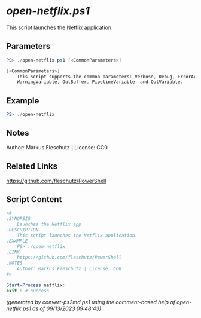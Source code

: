 *open-netflix.ps1*
================

This script launches the Netflix application.

Parameters
----------
```powershell
PS> ./open-netflix.ps1 [<CommonParameters>]

[<CommonParameters>]
    This script supports the common parameters: Verbose, Debug, ErrorAction, ErrorVariable, WarningAction, 
    WarningVariable, OutBuffer, PipelineVariable, and OutVariable.
```

Example
-------
```powershell
PS> ./open-netflix

```

Notes
-----
Author: Markus Fleschutz | License: CC0

Related Links
-------------
https://github.com/fleschutz/PowerShell

Script Content
--------------
```powershell
<#
.SYNOPSIS
	Launches the Netflix app
.DESCRIPTION
	This script launches the Netflix application.
.EXAMPLE
	PS> ./open-netflix
.LINK
	https://github.com/fleschutz/PowerShell
.NOTES
	Author: Markus Fleschutz | License: CC0
#>

Start-Process netflix:
exit 0 # success
```

*(generated by convert-ps2md.ps1 using the comment-based help of open-netflix.ps1 as of 09/13/2023 09:48:43)*
